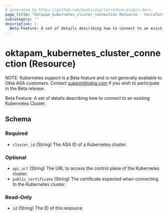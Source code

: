 ```yaml
---
# generated by https://github.com/hashicorp/terraform-plugin-docs
page_title: "oktapam_kubernetes_cluster_connection Resource - terraform-provider-oktapam"
subcategory: ""
description: |-
  Beta Feature: A set of details describing how to connect to an existing Kubernetes Cluster.
---
```


# oktapam_kubernetes_cluster_connection (Resource)

NOTE: Kubernetes support is a Beta feature and is not generally available to Okta ASA customers. Contact support@okta.com if you wish to participate in the Beta release.

Beta Feature: A set of details describing how to connect to an existing Kubernetes Cluster.



<!-- schema generated by tfplugindocs -->
## Schema

### Required

- `cluster_id` (String) The ASA ID of a Kubernetes cluster.

### Optional

- `api_url` (String) The URL to access the control plane of the Kubernetes cluster.
- `public_certificate` (String) The certificate expected when connecting to the Kubernetes cluster.

### Read-Only

- `id` (String) The ID of this resource.


